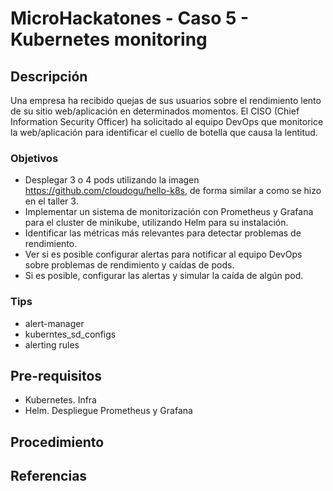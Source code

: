 # MicroHackatones - Caso 5 - Kubernetes monitoring

## Descripción

Una empresa ha recibido quejas de sus usuarios sobre el rendimiento lento de su sitio web/aplicación en determinados momentos. El CISO  (Chief Information Security Officer) ha solicitado al equipo DevOps que monitorice la web/aplicación para identificar el cuello de botella que causa la lentitud.

### Objetivos

- Desplegar 3 o 4 pods utilizando la imagen <https://github.com/cloudogu/hello-k8s>, de forma similar a como se hizo en el taller 3.
- Implementar un sistema de monitorización con Prometheus y Grafana para el cluster de minikube, utilizando Helm para su instalación.
- Identificar las métricas más relevantes para detectar problemas de rendimiento.
- Ver si es posible configurar alertas para notificar al equipo DevOps sobre problemas de rendimiento y caídas de pods.
- Si es posible, configurar las alertas y simular la caída de algún pod.

### Tips

- alert-manager
- kuberntes_sd_configs
- alerting rules

## Pre-requisitos

- Kubernetes. Infra
- Helm. Despliegue Prometheus y Grafana

## Procedimiento

## Referencias
